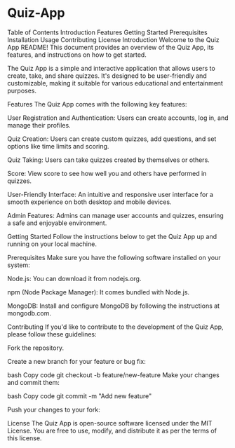 # Quiz-App
Table of Contents
Introduction
Features
Getting Started
Prerequisites
Installation
Usage
Contributing
License
Introduction
Welcome to the Quiz App README! This document provides an overview of the Quiz App, its features, and instructions on how to get started.

The Quiz App is a simple and interactive application that allows users to create, take, and share quizzes. It's designed to be user-friendly and customizable, making it suitable for various educational and entertainment purposes.



Features
The Quiz App comes with the following key features:

User Registration and Authentication: Users can create accounts, log in, and manage their profiles.

Quiz Creation: Users can create custom quizzes, add questions, and set options like time limits and scoring.

Quiz Taking: Users can take quizzes created by themselves or others.

Score: View score to see how well you and others have performed in quizzes.

User-Friendly Interface: An intuitive and responsive user interface for a smooth experience on both desktop and mobile devices.

Admin Features: Admins can manage user accounts and quizzes, ensuring a safe and enjoyable environment.

Getting Started
Follow the instructions below to get the Quiz App up and running on your local machine.

Prerequisites
Make sure you have the following software installed on your system:

Node.js: You can download it from nodejs.org.

npm (Node Package Manager): It comes bundled with Node.js.

MongoDB: Install and configure MongoDB by following the instructions at mongodb.com.

Contributing
If you'd like to contribute to the development of the Quiz App, please follow these guidelines:

Fork the repository.

Create a new branch for your feature or bug fix:

bash
Copy code
git checkout -b feature/new-feature
Make your changes and commit them:

bash
Copy code
git commit -m "Add new feature"

Push your changes to your fork:


License
The Quiz App is open-source software licensed under the MIT License. You are free to use, modify, and distribute it as per the terms of this license.


